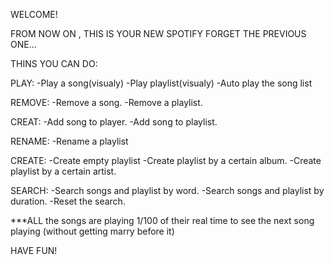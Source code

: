 WELCOME!

FROM NOW ON , THIS IS YOUR NEW SPOTIFY FORGET THE PREVIOUS ONE...

THINS YOU CAN DO:

PLAY:
-Play a song(visualy)
-Play playlist(visualy)
-Auto play the song list

REMOVE:
-Remove a song.
-Remove a playlist.

CREAT:
-Add song to player.
-Add song to playlist.
 
RENAME:
-Rename a playlist

CREATE:
-Create empty playlist
-Create playlist by a certain album.
-Create playlist by a certain artist.

SEARCH:
-Search songs and playlist by word.
-Search songs and playlist by duration.
-Reset the search.

***ALL the songs are playing 1/100 of their real time to
see the next song playing (without getting marry before it)


HAVE FUN!
